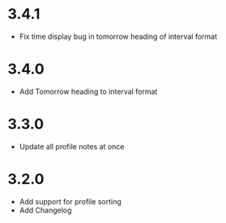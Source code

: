 # 3.4.1 
- Fix time display bug in tomorrow heading of interval format

# 3.4.0 
- Add Tomorrow heading to interval format

# 3.3.0
- Update all profile notes at once

# 3.2.0
- Add support for profile sorting
- Add Changelog
